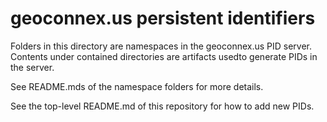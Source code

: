 # geoconnex.us persistent identifiers

Folders in this directory are namespaces in the geoconnex.us PID server. Contents under contained directories are artifacts usedto generate PIDs in the server. 

See README.mds of the namespace folders for more details.

See the top-level README.md of this repository for how to add new PIDs.
